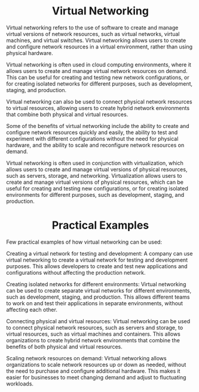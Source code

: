 <h1 align = "center"> Virtual Networking </h1>

Virtual networking refers to the use of software to create and manage virtual versions of network resources, such as virtual networks, virtual machines, and virtual switches. Virtual networking allows users to create and configure network resources in a virtual environment, rather than using physical hardware.

Virtual networking is often used in cloud computing environments, where it allows users to create and manage virtual network resources on demand. This can be useful for creating and testing new network configurations, or for creating isolated networks for different purposes, such as development, staging, and production.

Virtual networking can also be used to connect physical network resources to virtual resources, allowing users to create hybrid network environments that combine both physical and virtual resources.

Some of the benefits of virtual networking include the ability to create and configure network resources quickly and easily, the ability to test and experiment with different configurations without the need for physical hardware, and the ability to scale and reconfigure network resources on demand.

Virtual networking is often used in conjunction with virtualization, which allows users to create and manage virtual versions of physical resources, such as servers, storage, and networking. Virtualization allows users to create and manage virtual versions of physical resources, which can be useful for creating and testing new configurations, or for creating isolated environments for different purposes, such as development, staging, and production.

<h1 align = "center"> Practical Examples </h1>

Few practical examples of how virtual networking can be used:

Creating a virtual network for testing and development: A company can use virtual networking to create a virtual network for testing and development purposes. This allows developers to create and test new applications and configurations without affecting the production network.

Creating isolated networks for different environments: Virtual networking can be used to create separate virtual networks for different environments, such as development, staging, and production. This allows different teams to work on and test their applications in separate environments, without affecting each other.

Connecting physical and virtual resources: Virtual networking can be used to connect physical network resources, such as servers and storage, to virtual resources, such as virtual machines and containers. This allows organizations to create hybrid network environments that combine the benefits of both physical and virtual resources.

Scaling network resources on demand: Virtual networking allows organizations to scale network resources up or down as needed, without the need to purchase and configure additional hardware. This makes it easier for businesses to meet changing demand and adjust to fluctuating workloads.
